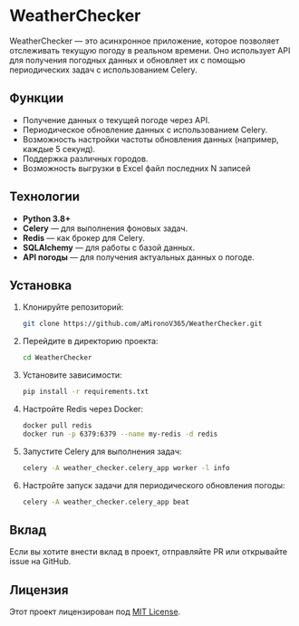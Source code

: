 # WeatherChecker

WeatherChecker — это асинхронное приложение, которое позволяет отслеживать текущую погоду в реальном времени. Оно использует API для получения погодных данных и обновляет их с помощью периодических задач с использованием Celery.

## Функции

- Получение данных о текущей погоде через API.
- Периодическое обновление данных с использованием Celery.
- Возможность настройки частоты обновления данных (например, каждые 5 секунд).
- Поддержка различных городов.
- Возможность выгрузки в Excel файл последних N записей

## Технологии

- **Python 3.8+**
- **Celery** — для выполнения фоновых задач.
- **Redis** — как брокер для Celery.
- **SQLAlchemy** — для работы с базой данных.
- **API погоды** — для получения актуальных данных о погоде.

## Установка

1. Клонируйте репозиторий:
   ```bash
   git clone https://github.com/aMironoV365/WeatherChecker.git

2. Перейдите в директорию проекта:
   ```bash
   cd WeatherChecker
   ```
3. Установите зависимости:
   ```bash
   pip install -r requirements.txt
   ```
4. Настройте Redis через Docker:
   ```bash
   docker pull redis
   docker run -p 6379:6379 --name my-redis -d redis
   ```
5. Запустите Celery для выполнения задач:
   ```bash
   celery -A weather_checker.celery_app worker -l info
   ```
6. Настройте запуск задачи для периодического обновления погоды:
   ```bash
   celery -A weather_checker.celery_app beat
   ```
## Вклад

Если вы хотите внести вклад в проект, отправляйте PR или открывайте issue на GitHub.

## Лицензия

Этот проект лицензирован под [MIT License](LICENSE).
